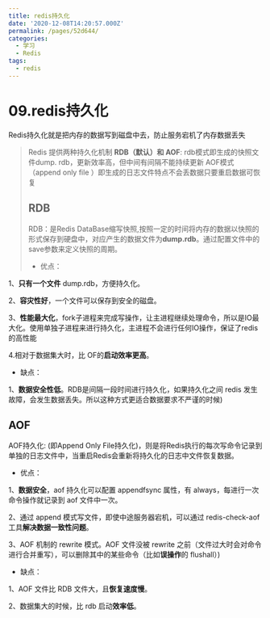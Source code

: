 ```yaml
---
title: redis持久化
date: '2020-12-08T14:20:57.000Z'
permalink: /pages/52d644/
categories:
  - 学习
  - Redis
tags:
  - redis
---
```


# 09.redis持久化

Redis持久化就是把内存的数据写到磁盘中去，防止服务宕机了内存数据丢失 

> Redis 提供两种持久化机制 **RDB（默认）和 AOF**: rdb模式即生成的快照文件dump. rdb，更新效率高，但中间有间隔不能持续更新 AOF模式（append only file ）即生成的日志文件特点不会丢数据只要重启数据可恢复
>
> ## RDB
>
> RDB：是Redis DataBase缩写快照,按照一定的时间将内存的数据以快照的形式保存到硬盘中，对应产生的数据文件为**dump.rdb**。通过配置文件中的save参数来定义快照的周期。
>
> * 优点：

1、**只有一个文件** dump.rdb，方便持久化。

2、**容灾性好**，一个文件可以保存到安全的磁盘。

3、**性能最大化**，fork子进程来完成写操作，让主进程继续处理命令，所以是IO最大化。使用单独子进程来进行持久化，主进程不会进行任何IO操作，保证了redis的高性能

4.相对于数据集大时，比 OF的**启动效率更高**。

* 缺点：

1、**数据安全性低**。RDB是间隔一段时间进行持久化，如果持久化之间 redis 发生故障，会发生数据丢失。所以这种方式更适合数据要求不严谨的时候\)

## AOF

AOF持久化: \(即Append Only File持久化\)，则是将Redis执行的每次写命令记录到单独的日志文件中，当重启Redis会重新将持久化的日志中文件恢复数据。

* 优点：

1、**数据安全**，aof 持久化可以配置 appendfsync 属性，有 always，每进行一次命令操作就记录到 aof 文件中一次。

2、通过 append 模式写文件，即使中途服务器宕机，可以通过 redis-check-aof 工具**解决数据一致性问题**。

3、AOF 机制的 rewrite 模式。AOF 文件没被 rewrite 之前（文件过大时会对命令进行合并重写），可以删除其中的某些命令（比如**误操作**的 flushall）\)

* 缺点：

1、AOF 文件比 RDB 文件大，且**恢复速度慢**。

2、数据集大的时候，比 rdb 启动**效率低**。

